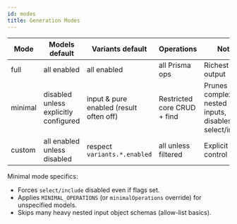 ```yaml
---
id: modes
title: Generation Modes
---
```


| Mode    | Models default                        | Variants default                        | Operations                  | Notes                                                 |
| ------- | ------------------------------------- | --------------------------------------- | --------------------------- | ----------------------------------------------------- |
| full    | all enabled                           | all enabled                             | all Prisma ops              | Richest output                                        |
| minimal | disabled unless explicitly configured | input & pure enabled (result often off) | Restricted core CRUD + find | Prunes complex nested inputs, disables select/include |
| custom  | all enabled unless disabled           | respect `variants.*.enabled`            | all unless filtered         | Explicit control                                      |

Minimal mode specifics:

- Forces `select/include` disabled even if flags set.
- Applies `MINIMAL_OPERATIONS` (or `minimalOperations` override) for unspecified models.
- Skips many heavy nested input object schemas (allow-list basics).
